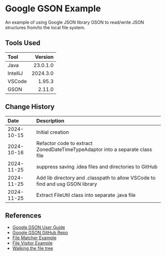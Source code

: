 # Google GSON Example
An example of using Google JSON library GSON to read/write JSON structures from/to the local file system.

## Tools Used

| Tool     |  Version |
|:---------|---------:|
| Java     | 23.0.1.0 |
| IntelliJ | 2024.3.0 |
| VSCode   |   1.95.3 |
| GSON     |   2.11.0 |

## Change History

| Date       | Description                                                                   |
|:-----------|:------------------------------------------------------------------------------|
| 2024-10-15 | Initial creation                                                              |
| 2024-10-16 | Refactor code to extract ZonedDateTimeTypeAdaptor into a separate class file  |
| 2024-11-25 | suppress saving .idea files and directories to GitHub                         |
| 2024-11-25 | Add lib directory and .classpath to allow VSCode to find and usg GSON library |
| 2024-11-25 | Extract FileUtil class into separate .java file                               |


## References
* [Google GSON User Guide](https://github.com/google/gson/blob/main/UserGuide.md)
* [Google GSON GitHub Repo](https://github.com/google/gson)
* [File Matcher Example](https://www.baeldung.com/java-files-match-wildcard-strings)
* [File Visitor Example ](https://www.demo2s.com/java/java-filevisitor-tutorial-with-examples.html)
* [Walking the file tree](https://docs.oracle.com/javase/tutorial/essential/io/walk.html)
